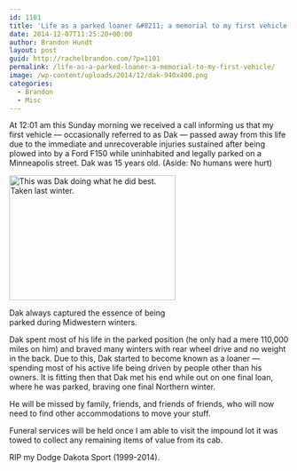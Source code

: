 ```yaml
---
id: 1101
title: 'Life as a parked loaner &#8211; a memorial to my first vehicle'
date: 2014-12-07T11:25:20+00:00
author: Brandon Hundt
layout: post
guid: http://rachelbrandon.com/?p=1101
permalink: /life-as-a-parked-loaner-a-memorial-to-my-first-vehicle/
image: /wp-content/uploads/2014/12/dak-940x400.png
categories:
  - Brandon
  - Misc
---
```

At 12:01 am this Sunday morning we received a call informing us that my first vehicle — occasionally referred to as Dak — passed away from this life due to the immediate and unrecoverable injuries sustained after being plowed into by a Ford F150 while uninhabited and legally parked on a Minneapolis street. Dak was 15 years old. (Aside: No humans were hurt)<!--more-->

<div id="attachment_1103" style="width: 310px" class="wp-caption alignright">
  <img class="size-medium wp-image-1103" src="http://rachelbrandon.com/wp-content/uploads/2014/12/dak-alive-300x225.jpg" alt="This was Dak doing what he did best. Taken last winter." width="300" height="225" srcset="https://rachelbrandon.com/wp-content/uploads/2014/12/dak-alive-300x225.jpg 300w, https://rachelbrandon.com/wp-content/uploads/2014/12/dak-alive.jpg 960w" sizes="(max-width: 300px) 100vw, 300px" />
  
  <p class="wp-caption-text">
    Dak always captured the essence of being parked during Midwestern winters.
  </p>
</div>

Dak spent most of his life in the parked position (he only had a mere 110,000 miles on him) and braved many winters with rear wheel drive and no weight in the back. Due to this, Dak started to become known as a loaner — spending most of his active life being driven by people other than his owners. It is fitting then that Dak met his end while out on one final loan, where he was parked, braving one final Northern winter.

He will be missed by family, friends, and friends of friends, who will now need to find other accommodations to move your stuff.

Funeral services will be held once I am able to visit the impound lot it was towed to collect any remaining items of value from its cab.

RIP my Dodge Dakota Sport (1999-2014).